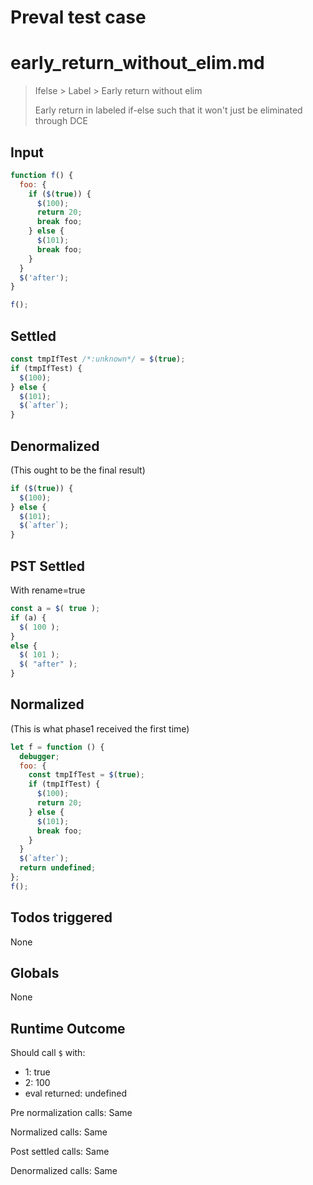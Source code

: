 # Preval test case

# early_return_without_elim.md

> Ifelse > Label > Early return without elim
>
> Early return in labeled if-else such that it won't just be eliminated through DCE

## Input

`````js filename=intro
function f() {
  foo: {
    if ($(true)) {
      $(100);
      return 20;
      break foo;
    } else {
      $(101);
      break foo;
    }
  }
  $('after');
}

f();
`````


## Settled


`````js filename=intro
const tmpIfTest /*:unknown*/ = $(true);
if (tmpIfTest) {
  $(100);
} else {
  $(101);
  $(`after`);
}
`````


## Denormalized
(This ought to be the final result)

`````js filename=intro
if ($(true)) {
  $(100);
} else {
  $(101);
  $(`after`);
}
`````


## PST Settled
With rename=true

`````js filename=intro
const a = $( true );
if (a) {
  $( 100 );
}
else {
  $( 101 );
  $( "after" );
}
`````


## Normalized
(This is what phase1 received the first time)

`````js filename=intro
let f = function () {
  debugger;
  foo: {
    const tmpIfTest = $(true);
    if (tmpIfTest) {
      $(100);
      return 20;
    } else {
      $(101);
      break foo;
    }
  }
  $(`after`);
  return undefined;
};
f();
`````


## Todos triggered


None


## Globals


None


## Runtime Outcome


Should call `$` with:
 - 1: true
 - 2: 100
 - eval returned: undefined

Pre normalization calls: Same

Normalized calls: Same

Post settled calls: Same

Denormalized calls: Same
